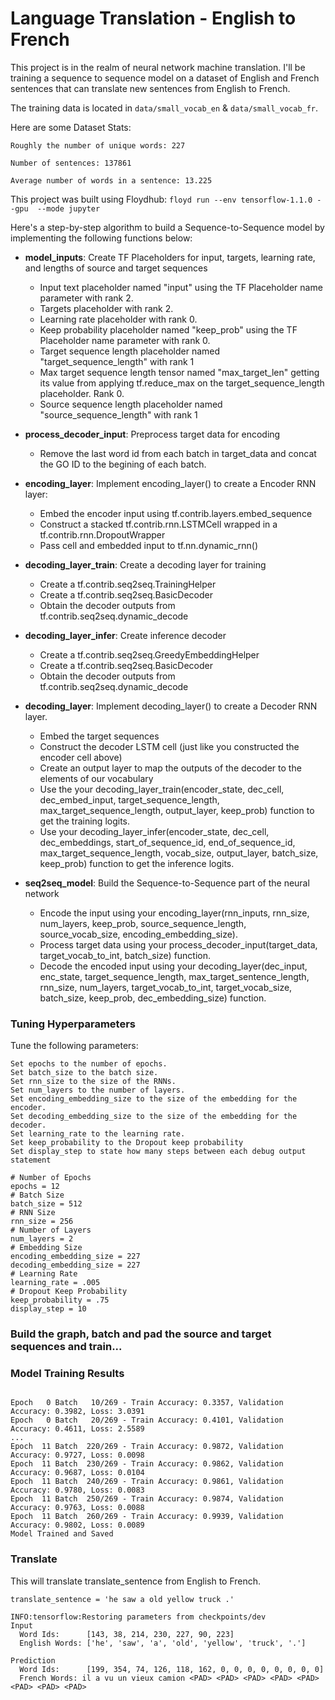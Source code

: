 # Language Translation - English to French

This project is in the realm of neural network machine translation. I'll be training a sequence to sequence model on a dataset of English and French sentences that can translate new sentences from English to French.

The training data is located in `data/small_vocab_en` & `data/small_vocab_fr`. 

Here are some Dataset Stats: 

```
Roughly the number of unique words: 227

Number of sentences: 137861

Average number of words in a sentence: 13.225
```

This project was built using Floydhub:
`floyd run --env tensorflow-1.1.0 --gpu  --mode jupyter`

Here's a step-by-step algorithm to build a Sequence-to-Sequence model by implementing the following functions below:

+ **model_inputs**: Create TF Placeholders for input, targets, learning rate, and lengths of source and target sequences

	+ Input text placeholder named "input" using the TF Placeholder name parameter with rank 2.
	+ Targets placeholder with rank 2.
	+ Learning rate placeholder with rank 0.
	+ Keep probability placeholder named "keep_prob" using the TF Placeholder name parameter with rank 0.
	+ Target sequence length placeholder named "target_sequence_length" with rank 1
	+ Max target sequence length tensor named "max_target_len" getting its value from applying tf.reduce_max on the target_sequence_length placeholder. Rank 0.
	+ Source sequence length placeholder named "source_sequence_length" with rank 1

+ **process_decoder_input**: Preprocess target data for encoding
	+ Remove the last word id from each batch in target_data and concat the GO ID to the begining of each batch.

+ **encoding_layer**: Implement encoding_layer() to create a Encoder RNN layer:
	+ Embed the encoder input using tf.contrib.layers.embed_sequence
	+ Construct a stacked tf.contrib.rnn.LSTMCell wrapped in a tf.contrib.rnn.DropoutWrapper
	+ Pass cell and embedded input to tf.nn.dynamic_rnn()

+ **decoding_layer_train**: Create a decoding layer for training

	+ Create a tf.contrib.seq2seq.TrainingHelper
	+ Create a tf.contrib.seq2seq.BasicDecoder
	+ Obtain the decoder outputs from tf.contrib.seq2seq.dynamic_decode
  
+ **decoding_layer_infer**: Create inference decoder

	+ Create a tf.contrib.seq2seq.GreedyEmbeddingHelper
	+ Create a tf.contrib.seq2seq.BasicDecoder
	+ Obtain the decoder outputs from tf.contrib.seq2seq.dynamic_decode

+ **decoding_layer**: Implement decoding_layer() to create a Decoder RNN layer.

	+ Embed the target sequences
	+ Construct the decoder LSTM cell (just like you constructed the encoder cell above)
	+ Create an output layer to map the outputs of the decoder to the elements of our vocabulary
	+ Use the your decoding_layer_train(encoder_state, dec_cell, dec_embed_input, target_sequence_length, max_target_sequence_length, output_layer, keep_prob) function to get the training logits.
	+ Use your decoding_layer_infer(encoder_state, dec_cell, dec_embeddings, start_of_sequence_id, end_of_sequence_id, max_target_sequence_length, vocab_size, output_layer, batch_size, keep_prob) function to get the inference logits.

+ **seq2seq_model**: Build the Sequence-to-Sequence part of the neural network

	+ Encode the input using your encoding_layer(rnn_inputs, rnn_size, num_layers, keep_prob,  source_sequence_length, source_vocab_size, encoding_embedding_size).
	+ Process target data using your process_decoder_input(target_data, target_vocab_to_int, batch_size) function.
	+ Decode the encoded input using your decoding_layer(dec_input, enc_state, target_sequence_length, max_target_sentence_length, rnn_size, num_layers, target_vocab_to_int, target_vocab_size, batch_size, keep_prob, dec_embedding_size) function.

### Tuning Hyperparameters

Tune the following parameters:

```
Set epochs to the number of epochs.
Set batch_size to the batch size.
Set rnn_size to the size of the RNNs.
Set num_layers to the number of layers.
Set encoding_embedding_size to the size of the embedding for the encoder.
Set decoding_embedding_size to the size of the embedding for the decoder.
Set learning_rate to the learning rate.
Set keep_probability to the Dropout keep probability
Set display_step to state how many steps between each debug output statement

# Number of Epochs
epochs = 12
# Batch Size
batch_size = 512
# RNN Size
rnn_size = 256
# Number of Layers
num_layers = 2
# Embedding Size
encoding_embedding_size = 227
decoding_embedding_size = 227
# Learning Rate
learning_rate = .005
# Dropout Keep Probability
keep_probability = .75
display_step = 10
```

### Build the graph, batch and pad the source and target sequences and train...


### Model Training Results
```

Epoch   0 Batch   10/269 - Train Accuracy: 0.3357, Validation Accuracy: 0.3982, Loss: 3.0391
Epoch   0 Batch   20/269 - Train Accuracy: 0.4101, Validation Accuracy: 0.4611, Loss: 2.5589
...
Epoch  11 Batch  220/269 - Train Accuracy: 0.9872, Validation Accuracy: 0.9727, Loss: 0.0098
Epoch  11 Batch  230/269 - Train Accuracy: 0.9862, Validation Accuracy: 0.9687, Loss: 0.0104
Epoch  11 Batch  240/269 - Train Accuracy: 0.9861, Validation Accuracy: 0.9780, Loss: 0.0083
Epoch  11 Batch  250/269 - Train Accuracy: 0.9874, Validation Accuracy: 0.9763, Loss: 0.0088
Epoch  11 Batch  260/269 - Train Accuracy: 0.9939, Validation Accuracy: 0.9802, Loss: 0.0089
Model Trained and Saved
```

### Translate 

This will translate translate_sentence from English to French.

`translate_sentence = 'he saw a old yellow truck .'`

```
INFO:tensorflow:Restoring parameters from checkpoints/dev
Input
  Word Ids:      [143, 38, 214, 230, 227, 90, 223]
  English Words: ['he', 'saw', 'a', 'old', 'yellow', 'truck', '.']

Prediction
  Word Ids:      [199, 354, 74, 126, 118, 162, 0, 0, 0, 0, 0, 0, 0, 0]
  French Words: il a vu un vieux camion <PAD> <PAD> <PAD> <PAD> <PAD> <PAD> <PAD> <PAD>
```